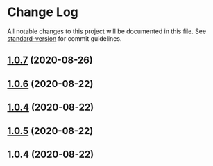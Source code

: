 # Change Log

All notable changes to this project will be documented in this file. See [standard-version](https://github.com/conventional-changelog/standard-version) for commit guidelines.

<a name="1.0.7"></a>
## [1.0.7](https://github.com/alexsonrf/angular-fluig/compare/v1.0.6...v1.0.7) (2020-08-26)



<a name="1.0.6"></a>
## [1.0.6](https://github.com/alexsonrf/angular-fluig/compare/v1.0.5...v1.0.6) (2020-08-22)



<a name="1.0.4"></a>
## [1.0.4](https://github.com/alexsonrf/angular-fluig/compare/v1.0.5...v1.0.4) (2020-08-22)



<a name="1.0.5"></a>
## [1.0.5](/compare/v1.0.4...v1.0.5) (2020-08-22)



<a name="1.0.4"></a>
## 1.0.4 (2020-08-22)
